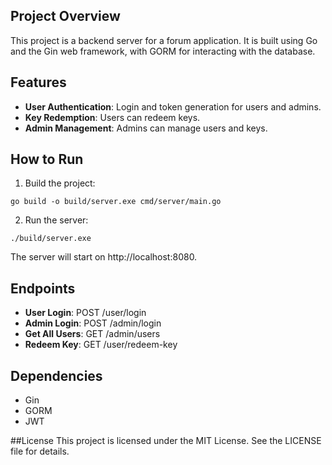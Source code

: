 ## Project Overview
This project is a backend server for a forum application. It is built using Go and the Gin web framework, with GORM for interacting with the database.

## Features
- **User Authentication**: Login and token generation for users and admins.
- **Key Redemption**: Users can redeem keys.
- **Admin Management**: Admins can manage users and keys.

## How to Run
1. Build the project:
```
go build -o build/server.exe cmd/server/main.go
```
2. Run the server:
```
./build/server.exe
```
The server will start on http://localhost:8080.

## Endpoints
- **User Login**: POST /user/login
- **Admin Login**: POST /admin/login
- **Get All Users**: GET /admin/users
- **Redeem Key**: GET /user/redeem-key

## Dependencies
- Gin
- GORM
- JWT

##License
This project is licensed under the MIT License. See the LICENSE file for details.